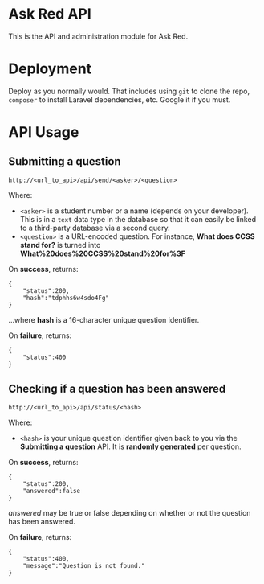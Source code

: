 # Ask Red API

This is the API and administration module for Ask Red.

# Deployment

Deploy as you normally would. That includes using `git` to clone the repo, `composer` to install Laravel dependencies, etc. Google it if you must.

# API Usage

## Submitting a question

```
http://<url_to_api>/api/send/<asker>/<question>
```

Where:

* `<asker>` is a student number or a name (depends on your developer). This is in a `text` data type in the database so that it can easily be linked to a third-party database via a second query.
* `<question>` is a URL-encoded question. For instance, **What does CCSS stand for?** is turned into **What%20does%20CCSS%20stand%20for%3F**

On **success**, returns:

```
{
    "status":200,
    "hash":"tdphhs6w4sdo4Fg"
}
```

...where **hash** is a 16-character unique question identifier.

On **failure**, returns:

```
{
    "status":400
}
```

## Checking if a question has been answered
```
http://<url_to_api>/api/status/<hash>
```

Where:

* `<hash>` is your unique question identifier given back to you via the **Submitting a question** API. It is **randomly generated** per question.

On **success**, returns:

```
{
    "status":200,
    "answered":false
}
```

*answered* may be true or false depending on whether or not the question has been answered.

On **failure**, returns:

```
{
    "status":400,
    "message":"Question is not found."
}
```